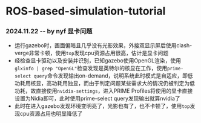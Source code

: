 # ROS-based-simulation-tutorial

### 2024.11.22 -- by nyf 显卡问题
- 运行gazebo时，画面偏暗且几乎没有光影效果，外接双显示屏后使用clash-verge非常卡顿，使用`top`发现cpu资源占用很高，估计是显卡问题
- 经检查显卡驱动以及安装并识别，已知gazebo使用OpenGL渲染，使用`glxinfo | grep "OpenGL"`检查发现是英特尔的核显在工作，使用`prime-select query`命令发现输出on-demand，说明系统此时模式是自适应，即低功耗用核显，高功耗用独显，而由于判定问题某些需求大的情况仍被判定为低功耗，故直接使用`nvidia-settings`，进入PRIME Profiles将使用的显卡直接设置为Nidia即可，此时使用prime-select query发现输出就算nvidia了
- 此时在进入gazebo发现环境变明亮了，光影也有了，也不卡顿了，使用`top`发现cpu资源占用也明显降低了